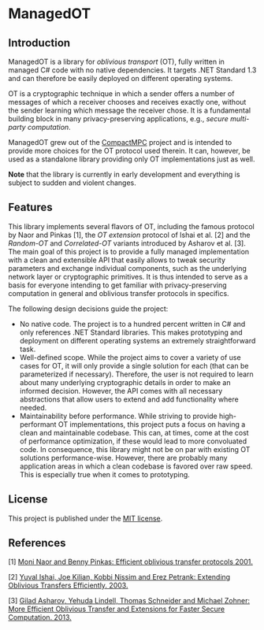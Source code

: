 # ManagedOT

## Introduction

ManagedOT is a library for *oblivious transport* (OT), fully written in managed C# code with no native dependencies. It targets .NET Standard 1.3 and can therefore be easily deployed on different operating systems.

OT is a cryptographic technique in which a sender offers a number of messages of which a receiver chooses and receives exactly one, without the sender learning which message the receiver chose. It is a fundamental building block in many privacy-preserving applications, e.g., *secure multi-party computation*. 

ManagedOT grew out of the [CompactMPC](https://github.com/jnagykuhlen/CompactMPC) project and is intended to provide more choices for the OT protocol used therein. It can, however, be used as a standalone library providing only OT implementations just as well.

**Note** that the library is currently in early development and everything is subject to sudden and violent changes.

## Features

This library implements several flavors of OT, including the famous protocol by Naor and Pinkas [1], the *OT extension* protocol of Ishai et al. [2] and the *Random-OT* and *Correlated-OT* variants introduced by Asharov et al. [3]. The main goal of this project is to provide a fully managed implementation with a clean and extensible API that easily allows to tweak security parameters and exchange individual components, such as the underlying network layer or cryptographic primitives. It is thus intended to serve as a basis for everyone intending to get familiar with privacy-preserving computation in general and oblivious transfer protocols in specifics.

The following design decisions guide the project:

- No native code. The project is to a hundred percent written in C# and only references .NET Standard libraries. This makes prototyping and deployment on different operating systems an extremely straightforward task.
- Well-defined scope. While the project aims to cover a variety of use cases for OT, it will only provide a single solution for each (that can be parameterized if necessary). Therefore, the user is not required to learn about many underlying cryptographic details in order to make an informed decision. However, the API comes with all necessary abstractions that allow users to extend and add functionality where needed.
- Maintainability before performance. While striving to provide high-performant OT implementations, this project puts a focus on having a clean and maintainable codebase. This can, at times, come at the cost of performance optimization, if these would lead to more convoluated code. In consequence, this library might not be on par with existing OT solutions performance-wise. However, there are probably many application areas in which a clean codebase is favored over raw speed. This is especially true when it comes to prototyping.

## License

This project is published under the [MIT license](/LICENSE).

## References

[1] [Moni Naor and Benny Pinkas: Efficient oblivious transfer protocols 2001.](https://dl.acm.org/citation.cfm?id=365502)

[2] [Yuval Ishai, Joe Kilian, Kobbi Nissim and Erez Petrank: Extending Oblivious Transfers Efficiently. 2003.](https://link.springer.com/content/pdf/10.1007/978-3-540-45146-4_9.pdf) 

[3] [Gilad Asharov, Yehuda Lindell, Thomas Schneider and Michael Zohner: More Efficient Oblivious Transfer and Extensions for Faster Secure Computation. 2013.](https://thomaschneider.de/papers/ALSZ13.pdf) 

